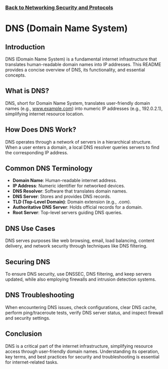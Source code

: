 ### [Back to Networking Security and Protocols](../readme.md)
# DNS (Domain Name System)

## Introduction

DNS (Domain Name System) is a fundamental internet infrastructure that translates human-readable domain names into IP addresses. This README provides a concise overview of DNS, its functionality, and essential concepts.

## What is DNS?

DNS, short for Domain Name System, translates user-friendly domain names (e.g., www.example.com) into numeric IP addresses (e.g., 192.0.2.1), simplifying internet resource location.

## How Does DNS Work?

DNS operates through a network of servers in a hierarchical structure. When a user enters a domain, a local DNS resolver queries servers to find the corresponding IP address.

## Common DNS Terminology

- **Domain Name**: Human-readable internet address.
- **IP Address**: Numeric identifier for networked devices.
- **DNS Resolver**: Software that translates domain names.
- **DNS Server**: Stores and provides DNS records.
- **TLD (Top-Level Domain)**: Domain extension (e.g., .com).
- **Authoritative DNS Server**: Holds official records for a domain.
- **Root Server**: Top-level servers guiding DNS queries.

## DNS Use Cases

DNS serves purposes like web browsing, email, load balancing, content delivery, and network security through techniques like DNS filtering.

## Securing DNS

To ensure DNS security, use DNSSEC, DNS filtering, and keep servers updated, while also employing firewalls and intrusion detection systems.

## DNS Troubleshooting

When encountering DNS issues, check configurations, clear DNS cache, perform ping/traceroute tests, verify DNS server status, and inspect firewall and security settings.

## Conclusion

DNS is a critical part of the internet infrastructure, simplifying resource access through user-friendly domain names. Understanding its operation, key terms, and best practices for security and troubleshooting is essential for internet-related tasks.
